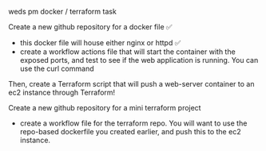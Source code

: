 weds pm docker / terraform task

Create a new github repository for a docker file    ✅
- this docker file will house either nginx or httpd   ✅ 
- create a workflow actions file that will start the container with the exposed ports, and test to see if the web application is running. 
You can use the curl command 

Then, create a Terraform script that will push a web-server container to an ec2 instance through Terraform!

Create a new github repository for a mini terraform project    
- create a workflow file for the terraform repo. 
You will want to use the repo-based dockerfile you created earlier, and push this to the ec2 instance.